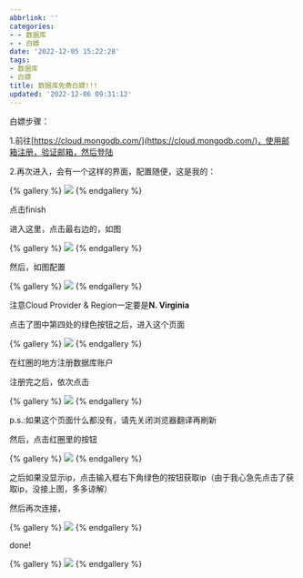 ```yaml
---
abbrlink: ''
categories:
- - 数据库
- - 白嫖
date: '2022-12-05 15:22:28'
tags:
- 数据库
- 白嫖
title: 数据库免费白嫖!!!
updated: '2022-12-06 09:31:12'
---
```

白嫖步骤：

1.前往[https://cloud.mongodb.com/](https://cloud.mongodb.com/)，使用邮箱注册，验证邮箱，然后登陆

2.再次进入，会有一个这样的界面，配置随便，这是我的：

{% gallery %}
![](https://i.postimg.cc/Wz38Tz55/5-12-2022-152849-cloud-mongodb-com.jpg)
{% endgallery %}

![]()点击finish

进入这里，点击最右边的，如图

{% gallery %}
![](https://i.postimg.cc/4dDcF1Yb/5-12-2022-15332-cloud-mongodb-com.jpg)
{% endgallery %}

然后，如图配置

{% gallery %}
![](https://i.postimg.cc/Hs9F9ZKm/5-12-2022-153927-cloud-mongodb-com.jpg)
{% endgallery %}

注意Cloud Provider & Region一定要是**N. Virginia**

点击了图中第四处的绿色按钮之后，进入这个页面

{% gallery %}
![](https://i.postimg.cc/NM4r423p/5-12-2022-154139-cloud-mongodb-com.jpg**)
{% endgallery %}

在红圈的地方注册数据库账户

注册完之后，依次点击

{% gallery %}
![](https://i.postimg.cc/J0j7qfHm/5-12-2022-15440-cloud-mongodb-com.jpg)
{% endgallery %}

p.s.:如果这个页面什么都没有，请先关闭浏览器翻译再刷新

然后，点击红圈里的按钮

{% gallery %}
![](https://i.postimg.cc/ZKgj3XF0/5-12-2022-154546-cloud-mongodb-com.jpg)
{% endgallery %}

之后如果没显示ip，点击输入框右下角绿色的按钮获取ip（由于我心急先点击了获取ip，没接上图，多多谅解）

然后再次连接，

{% gallery %}
![](https://i.postimg.cc/KvSL7F3K/5-12-2022-154840-cloud-mongodb-com.jpg)
{% endgallery %}

done!

{% gallery %}
![](https://i.postimg.cc/260cbySB/5-12-2022-155011-cloud-mongodb-com.jpg)
{% endgallery %}
